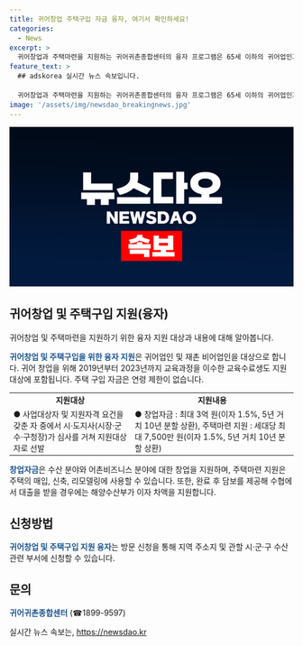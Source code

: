 ```yaml
---
title: 귀어창업 주택구입 자금 융자, 여기서 확인하세요!
categories:
  - News
excerpt: >
  귀어창업과 주택마련을 지원하는 귀어귀촌종합센터의 융자 프로그램은 65세 이하의 귀어업인과 재촌 비어업인을 대상으로 하며, 최대 3억 원의 창업자금과 7,500만 원의 주택마련 지원이 제공됩니다. 이자율은 각각 1.5%이며, 신청은 지역 관할 부서를 통해 방문 신청할 수 있습니다. 성공적인 사업 완료 후에는 담보를 제공해 수협에서 추가 대출을 받을 경우 해양수산부가 이자 차액을 지원합니다. 자세한 내용은 귀어귀촌종합센터로 문의 바랍니다.
feature_text: >
  ## adskorea 실시간 뉴스 속보입니다.

  귀어창업과 주택마련을 지원하는 귀어귀촌종합센터의 융자 프로그램은 65세 이하의 귀어업인과 재촌 비어업인을 대상으로 하며, 최대 3억 원의 창업자금과 7,500만 원의 주택마련 지원이 제공됩니다. 이자율은 각각 1.5%이며, 신청은 지역 관할 부서를 통해 방문 신청할 수 있습니다. 성공적인 사업 완료 후에는 담보를 제공해 수협에서 추가 대출을 받을 경우 해양수산부가 이자 차액을 지원합니다. 자세한 내용은 귀어귀촌종합센터로 문의 바랍니다.
image: '/assets/img/newsdao_breakingnews.jpg'
---
```


<p><img src="/assets/img/newsdao_breakingnews.jpg" alt="adskorea 속보" /></p>

<h2 data-ke-size="size26">귀어창업 및 주택구입 지원(융자)</h2>

<p>귀어창업 및 주택마련을 지원하기 위한 융자 지원 대상과 내용에 대해 알아봅니다.</p>

<p data-ke-size="size16"><b><span style="color: #1a5490;">귀어창업 및 주택구입을 위한 융자 지원</span></b>은 귀어업인 및 재촌 비어업인을 대상으로 합니다. 귀어 창업을 위해 2019년부터 2023년까지 교육과정을 이수한 교육수료생도 지원 대상에 포함됩니다. 주택 구입 자금은 연령 제한이 없습니다.</p>

<table>
  <tr>
    <td style="text-align: center; height: 17px;"><b>지원대상</b></td>
    <td style="text-align: center; height: 17px;"><b>지원내용</b></td>
  </tr>
  <tr>
    <td>● 사업대상자 및 지원자격 요건을 갖춘 자 중에서 시·도지사(시장·군수·구청장)가 심사를 거쳐 지원대상자로 선발</td>
    <td>● 창업자금 : 최대 3억 원(이자 1.5%, 5년 거치 10년 분할 상환), 주택마련 지원 : 세대당 최대 7,500만 원(이자 1.5%, 5년 거치 10년 분할 상환)</td>
  </tr>
</table>

<p data-ke-size="size16"><b><span style="color: #1a5490;">창업자금</span></b>은 수산 분야와 어촌비즈니스 분야에 대한 창업을 지원하며, 주택마련 지원은 주택의 매입, 신축, 리모델링에 사용할 수 있습니다. 또한, 완료 후 담보를 제공해 수협에서 대출을 받을 경우에는 해양수산부가 이자 차액을 지원합니다.</p>

<h2 data-ke-size="size26">신청방법</h2>

<p data-ke-size="size16"><b><span style="color: #1a5490;">귀어창업 및 주택구입 지원 융자</span></b>는 방문 신청을 통해 지역 주소지 및 관할 시·군·구 수산 관련 부서에 신청할 수 있습니다.</p>

<h2 data-ke-size="size26">문의</h2>

<p data-ke-size="size16"><b><span style="color: #1a5490;">귀어귀촌종합센터</span></b> (☎1899-9597)</p>
실시간 뉴스 속보는, <a href="https://newsdao.kr" rel="dofollow">https://newsdao.kr</a>


